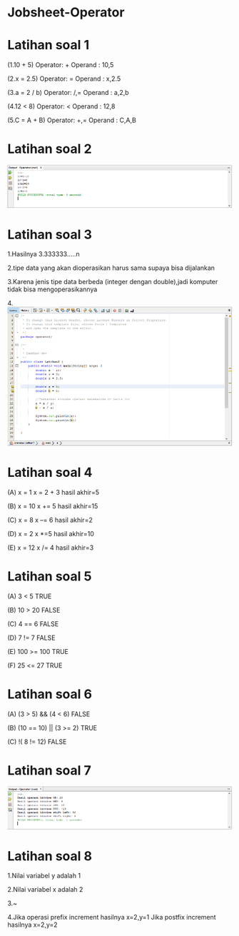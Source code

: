 # Jobsheet-Operator

# Latihan soal 1
(1.10 + 5)
Operator: +
Operand : 10,5

(2.x = 2.5)
Operator: =
Operand : x,2.5

(3.a = 2 / b)
Operator: /,=
Operand : a,2,b

(4.12 < 8)
Operator: <
Operand : 12,8

(5.C = A + B)
Operator: +,=
Operand : C,A,B
  
# Latihan soal 2
  
![Alt Text](https://github.com/NextDvn/Jobsheet-Operator/blob/master/Capture.PNG)
  
# Latihan soal 3
  
1.Hasilnya 3.333333.....n

2.tipe data yang akan dioperasikan harus sama supaya bisa dijalankan

3.Karena jenis tipe data berbeda (integer dengan double),jadi komputer tidak bisa mengoperasikannya

4.![Alt Text](https://github.com/NextDvn/Jobsheet-Operator/blob/master/Capture3.PNG)

# Latihan soal 4

(A) x = 1 x = 2 + 3 
hasil akhir=5

(B) x = 10 x += 5
hasil akhir=15

(C) x = 8 x –= 6
hasil akhir=2

(D) x = 2 x *=5
hasil akhir=10

(E) x = 12 x /= 4
hasil akhir=3
  
# Latihan soal 5

(A) 3 < 5 TRUE

(B) 10 > 20 FALSE

(C) 4 == 6 FALSE

(D) 7 != 7 FALSE

(E) 100 >= 100 TRUE

(F) 25 <= 27 TRUE

# Latihan soal 6

(A) (3 > 5) && (4 < 6) FALSE

(B) (10 == 10) || (3 >= 2) TRUE

(C) !( 8 != 12) FALSE

# Latihan soal 7

![Alt Text](https://github.com/NextDvn/Jobsheet-Operator/blob/master/Capture4.PNG)

# Latihan soal 8

1.Nilai variabel y adalah 1

2.Nilai variabel x adalah 2

3.~

4.Jika operasi prefix increment hasilnya x=2,y=1
Jika postfix increment hasilnya x=2,y=2
